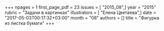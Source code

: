 +++
npages = 1
first_page_pdf = 23
issues = [ "2015_08",]
year = "2015"
rubric = "Задачи в картинках"
illustrators = [ "Елена Цветаева",]
date = "2017-05-03T00:17:32+03:00"
month = "08"
authors = []
title = "Фигурка из листка бумаги"
+++
